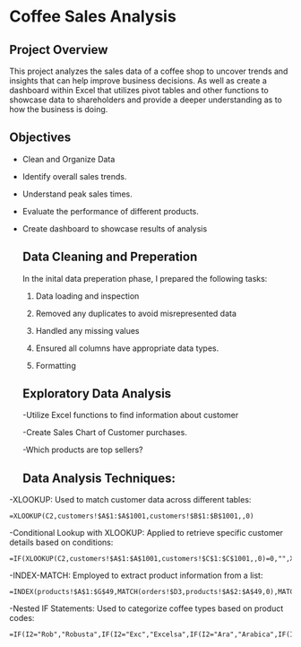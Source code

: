 # Coffee Sales Analysis

## Project Overview
This project analyzes the sales data of a coffee shop to uncover trends and insights that can help improve business decisions. As well as create a dashboard within Excel that utilizes pivot tables and other functions to showcase data to shareholders and provide a deeper understanding as to how the business is doing.

## Objectives
- Clean and Organize Data
  
- Identify overall sales trends.
  
- Understand peak sales times.
  
- Evaluate the performance of different products.
  
- Create dashboard to showcase results of analysis

  ## Data Cleaning and Preperation
  In the inital data preperation phase, I prepared the following tasks:
  
  1. Data loading and inspection
     
  2. Removed any duplicates to avoid misrepresented data
   
  3. Handled any missing values
   
  4. Ensured all columns have appropriate data types.
  
  5. Formatting

  ## Exploratory Data Analysis
  -Utilize Excel functions to find information about customer
  
  -Create Sales Chart of Customer purchases.
  
  -Which products are top sellers?

  ## Data Analysis Techniques:
-XLOOKUP: Used to match customer data across different tables:

    =XLOOKUP(C2,customers!$A$1:$A$1001,customers!$B$1:$B$1001,,0)
  
-Conditional Lookup with XLOOKUP: Applied to retrieve specific customer details based on conditions:

    =IF(XLOOKUP(C2,customers!$A$1:$A$1001,customers!$C$1:$C$1001,,0)=0,"",XLOOKUP(C2,customers!$A$1:$A$1001,customers!$C$1:$C$1001,,0))
  
-INDEX-MATCH: Employed to extract product information from a list:

    =INDEX(products!$A$1:$G$49,MATCH(orders!$D3,products!$A$2:$A$49,0),MATCH(orders!K$1,products!$A$1:$G$1,0))
  
-Nested IF Statements: Used to categorize coffee types based on product codes:

    =IF(I2="Rob","Robusta",IF(I2="Exc","Excelsa",IF(I2="Ara","Arabica",IF(I2="Lib","Liberica",""))))
  
  
